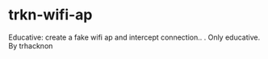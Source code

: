 # trkn-wifi-ap
Educative: create a fake wifi ap and intercept connection.. . Only educative. By trhacknon
